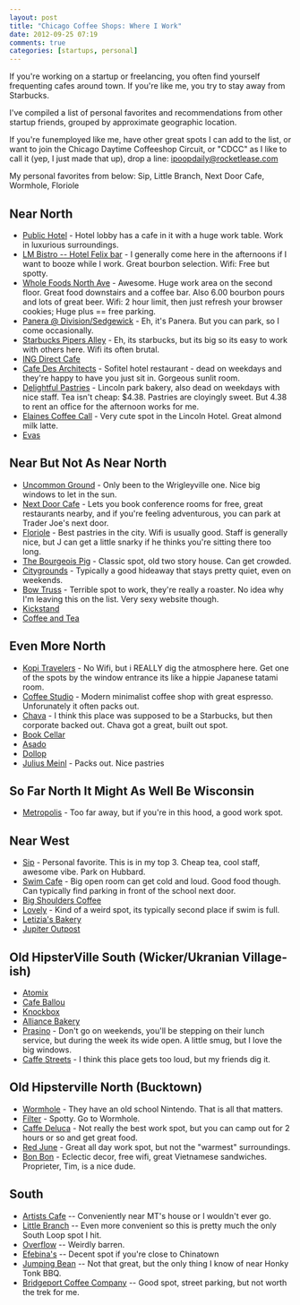 ```yaml
---
layout: post
title: "Chicago Coffee Shops: Where I Work"
date: 2012-09-25 07:19
comments: true
categories: [startups, personal]
---
```


If you're working on a startup or freelancing, you often find yourself frequenting cafes around town. If you're like me, you try to stay away from Starbucks.

I've compiled a list of personal favorites and recommendations from other startup friends, grouped by approximate geographic location.

If you're funemployed like me, have other great spots I can add to the list, or want to join the Chicago Daytime Coffeeshop Circuit, or "CDCC" as I like to call it (yep, I just made that up), drop a line: <a href="mailto:ezl@rocketlease.com">ipoopdaily@rocketlease.com</a>

My personal favorites from below: Sip, Little Branch, Next Door Cafe, Wormhole, Floriole

## Near North ##

+ [Public Hotel](http://www.pumproom.com/) - Hotel lobby has a cafe in it with a huge work table. Work in luxurious surroundings.
+ [LM Bistro -- Hotel Felix bar](http://lmrestaurant.com/home.html) - I generally come here in the afternoons if I want to booze while I work. Great bourbon selection. Wifi: Free but spotty.
+ [Whole Foods North Ave](http://wholefoodsmarket.com/stores/lincolnpark) - Awesome. Huge work area on the second floor. Great food downstairs and a coffee bar. Also 6.00 bourbon pours and lots of great beer. Wifi: 2 hour limit, then just refresh your browser cookies; Huge plus == free parking.
+ [Panera @ Division/Sedgewick](http://www.yelp.com/biz/panera-bread-chicago-14) - Eh, it's Panera. But you can park, so I come occasionally.
+ [Starbucks Pipers Alley](http://www.yelp.com/biz/starbucks-chicago-114) - Eh, its starbucks, but its big so its easy to work with others here. Wifi its often brutal.
+ [ING Direct Cafe](http://www.yelp.com/biz/ing-direct-cafe-chicago)
+ [Cafe Des Architects](http://www.cafedesarchitectes.com/) - Sofitel hotel restaurant - dead on weekdays and they're happy to have you just sit in. Gorgeous sunlit room.
+ [Delightful Pastries](http://www.delightfulpastries.com/) - Lincoln park bakery, also dead on weekdays with nice staff. Tea isn't cheap: $4.38. Pastries are cloyingly sweet. But 4.38 to rent an office for the afternoon works for me.
+ [Elaines Coffee Call](http://www.yelp.com/biz/elaines-coffee-call-chicago) - Very cute spot in the Lincoln Hotel. Great almond milk latte.
+ [Evas](http://www.yelp.com/biz/evas-cafe-chicago-2)

## Near But Not As Near North ##

+ [Uncommon Ground](http://www.uncommonground.com/) - Only been to the Wrigleyville one. Nice big windows to let in the sun.
+ [Next Door Cafe](https://www.nextdoorchi.com/) - Lets you book conference rooms for free, great restaurants nearby, and if you're feeling adventurous, you can park at Trader Joe's next door.
+ [Floriole](http://www.floriole.com/) - Best pastries in the city. Wifi is usually good. Staff is generally nice, but J can get a little snarky if he thinks you're sitting there too long.
+ [The Bourgeois Pig](http://www.thebourgeoispigcafe.com/) - Classic spot, old two story house. Can get crowded.
+ [Citygrounds](http://www.citygroundschicago.com/) - Typically a good hideaway that stays pretty quiet, even on weekends.
+ [Bow Truss](http://bowtruss.com/) - Terrible spot to work, they're really a roaster. No idea why I'm leaving this on the list. Very sexy website though.
+ [Kickstand](http://kickstandcoffee.com/)
+ [Coffee and Tea](http://www.coffeeandtea.com/)

## Even More North ##

+ [Kopi Travelers](http://www.yelp.com/biz/kopi-travelers-cafe-chicago) - No Wifi, but i REALLY dig the atmosphere here. Get one of the spots by the window entrance its like a hippie Japanese tatami room.
+ [Coffee Studio](http://www.thecoffeestudio.com/) - Modern minimalist coffee shop with great espresso. Unforunately it often packs out.
+ [Chava](http://chavacafe.com/) - I think this place was supposed to be a Starbucks, but then corporate backed out. Chava got a great, built out spot.
+ [Book Cellar](http://www.bookcellarinc.com/cafe)
+ [Asado](http://www.asadocoffee.com/)
+ [Dollop](http://www.dollopcoffee.com/)
+ [Julius Meinl](http://www.yelp.com/biz/julius-meinl-chicago-2) - Packs out. Nice pastries

## So Far North It Might As Well Be Wisconsin ##

+ [Metropolis](http://www.metropoliscoffee.com/) - Too far away, but if you're in this hood, a good work spot.

## Near West ##

+ [Sip](http://www.yelp.com/biz/sip-coffee-house-and-garden-chicago) - Personal favorite. This is in my top 3. Cheap tea, cool staff, awesome vibe. Park on Hubbard.
+ [Swim Cafe](http://swimcafe.com/) - Big open room can get cold and loud. Good food though. Can typically find parking in front of the school next door.
+ [Big Shoulders Coffee](http://bigshoulderscoffee.com/)
+ [Lovely](http://www.lovelybakeshop.com/home.php) - Kind of a weird spot, its typically second place if swim is full.
+ [Letizia's Bakery](http://www.yelp.com/biz/letizias-natural-bakery-chicago)
+ [Jupiter Outpost](http://www.jupiteroutpost.com/)

## Old HipsterVille South (Wicker/Ukranian Village-ish) ##

+ [Atomix](http://www.facebook.com/pages/Atomix-Coffee-Shop/83455341497)
+ [Cafe Ballou](http://www.cafeballouchicago.com/)
+ [Knockbox](http://www.knockboxcafe.com/)
+ [Alliance Bakery](http://www.alliance-bakery.com/)
+ [Prasino](http://www.prasino.com/locations_chicago.html) - Don't go on weekends, you'll be stepping on their lunch service, but during the week its wide open.  A little smug, but I love the big windows.
+ [Caffe Streets](http://caffestreets.com/) - I think this place gets too loud, but my friends dig it.

## Old Hipsterville North (Bucktown) ##

+ [Wormhole](http://thewormhole.us/) - They have an old school Nintendo. That is all that matters.
+ [Filter](http://www.yelp.com/biz/filter-chicago) - Spotty. Go to Wormhole.
+ [Caffe Deluca](http://caffedeluca.com/) - Not really the best work spot, but you can camp out for 2 hours or so and get great food.
+ [Red June](http://www.redjunecafe.com/) - Great all day work spot, but not the "warmest" surroundings.
+ [Bon Bon](http://bonbonsandwiches.com/) - Eclectic decor, free wifi, great Vietnamese sandwiches. Proprieter, Tim, is a nice dude.


## South ##

+ [Artists Cafe](http://www.artists-cafe.com/) -- Conveniently near MT's house or I wouldn't ever go.
+ [Little Branch](http://www.littlebranchcafe.com/) -- Even more convenient so this is pretty much the only South Loop spot I hit.
+ [Overflow](http://www.overflowcoffeebar.org/) -- Weirdly barren.
+ [Efebina's](http://www.efebinascafe.com/) -- Decent spot if you're close to Chinatown
+ [Jumping Bean](http://www.yelp.com/biz/cafe-jumping-bean-chicago) -- Not that great, but the only thing I know of near Honky Tonk BBQ.
+ [Bridgeport Coffee Company](http://www.bridgeportcoffeecompany.com/) -- Good spot, street parking, but not worth the trek for me.
